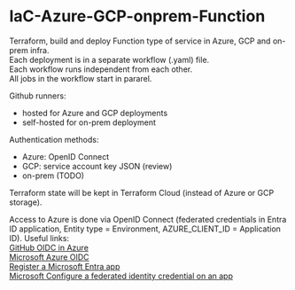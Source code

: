 # IaC-Azure-GCP-onprem-Function
Terraform, build and deploy Function type of service in Azure, GCP and on-prem infra.  
Each deployment is in a separate workflow (.yaml) file.  
Each workflow runs independent from each other.  
All jobs in the workflow start in pararel.  

Github runners:
- hosted for Azure and GCP deployments  
- self-hosted for on-prem deployment  

Authentication methods:
- Azure: OpenID Connect 
- GCP: service account key JSON (review)  
- on-prem (TODO)  

Terraform state will be kept in Terraform Cloud (instead of Azure or GCP storage).  

Access to Azure is done via OpenID Connect (federated credentials in Entra ID application, Entity type = Environment, AZURE_CLIENT_ID = Application ID). Useful links:  
[GitHub OIDC in Azure](https://docs.github.com/en/actions/how-tos/secure-your-work/security-harden-deployments/oidc-in-azure)  
[Microsoft Azure OIDC](https://learn.microsoft.com/en-us/azure/developer/github/connect-from-azure-openid-connect)  
[Register a Microsoft Entra app](https://learn.microsoft.com/en-us/entra/identity-platform/howto-create-service-principal-portal#register-an-application-with-microsoft-entra-id-and-create-a-service-principal)  
[Microsoft Configure a federated identity credential on an app](https://learn.microsoft.com/en-us/entra/workload-id/workload-identity-federation-create-trust?pivots=identity-wif-apps-methods-azp)    
